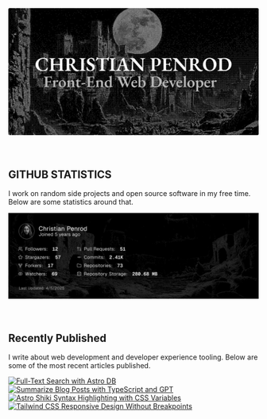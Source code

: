 
<picture>
  <source media="(prefers-color-scheme: dark)" srcset="assets/banner.dark.png?v=9a896469-103b-4728-b101-7352de16dd87" width="843px" />
  <source media="(prefers-color-scheme: light)" srcset="assets/banner.light.png?v=9a896469-103b-4728-b101-7352de16dd87" width="843px" />
  <img src="assets/banner.dark.png?v=9a896469-103b-4728-b101-7352de16dd87" alt="Banner" width="843px" />
</picture>
<br />
<br />
<br />
<h2>GITHUB STATISTICS</h2>
<p>I work on random side projects and open source software in my free time. Below are some statistics around that.</p>
<picture>
  <source media="(prefers-color-scheme: dark)" srcset="assets/statistics.dark.png?v=9a896469-103b-4728-b101-7352de16dd87" width="843px" />
  <source media="(prefers-color-scheme: light)" srcset="assets/statistics.light.png?v=9a896469-103b-4728-b101-7352de16dd87" width="843px" />
  <img src="assets/statistics.dark.png?v=9a896469-103b-4728-b101-7352de16dd87" alt="Github Statistics" width="843px" />
</picture>
<br />
<br />
<br />
<h2>Recently Published</h2>
<p>I write about web development and developer experience tooling. Below are some of the most recent articles published.</p>
<a href="https://christianpenrod.com/blog/full-text-search-with-astro-db"><img src="https://christianpenrod.com/blog/full-text-search-with-astro-db.png?v=9a896469-103b-4728-b101-7352de16dd87" alt="Full-Text Search with Astro DB" width="421px" /></a>
<a href="https://christianpenrod.com/blog/summarize-blog-posts-with-typescript-and-gpt"><img src="https://christianpenrod.com/blog/summarize-blog-posts-with-typescript-and-gpt.png?v=9a896469-103b-4728-b101-7352de16dd87" alt="Summarize Blog Posts with TypeScript and GPT" width="421px" /></a>
<a href="https://christianpenrod.com/blog/astro-shiki-syntax-highlighting-with-css-variables"><img src="https://christianpenrod.com/blog/astro-shiki-syntax-highlighting-with-css-variables.png?v=9a896469-103b-4728-b101-7352de16dd87" alt="Astro Shiki Syntax Highlighting with CSS Variables" width="421px" /></a>
<a href="https://christianpenrod.com/blog/tailwindcss-responsive-design-without-breakpoints"><img src="https://christianpenrod.com/blog/tailwindcss-responsive-design-without-breakpoints.png?v=9a896469-103b-4728-b101-7352de16dd87" alt="Tailwind CSS Responsive Design Without Breakpoints" width="421px" /></a>
